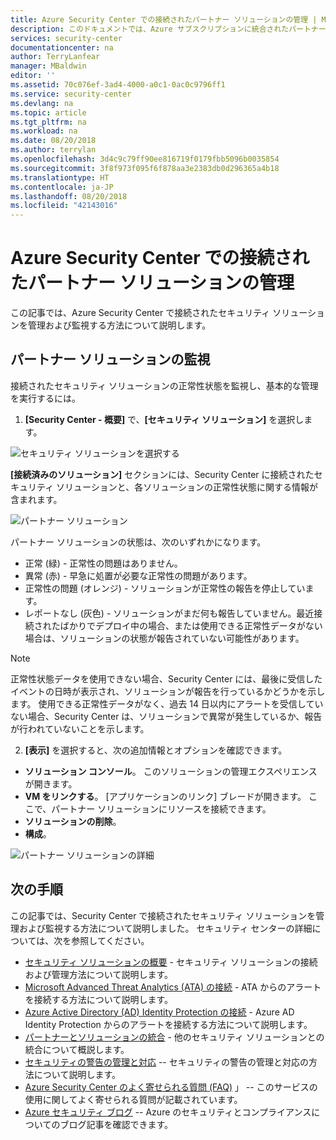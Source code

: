 ```yaml
---
title: Azure Security Center での接続されたパートナー ソリューションの管理 | Microsoft Docs
description: このドキュメントでは、Azure サブスクリプションに統合されたパートナー ソリューションの正常性状態を、Azure セキュリティ センターでひと目で監視する方法について説明します。
services: security-center
documentationcenter: na
author: TerryLanfear
manager: MBaldwin
editor: ''
ms.assetid: 70c076ef-3ad4-4000-a0c1-0ac0c9796ff1
ms.service: security-center
ms.devlang: na
ms.topic: article
ms.tgt_pltfrm: na
ms.workload: na
ms.date: 08/20/2018
ms.author: terrylan
ms.openlocfilehash: 3d4c9c79ff90ee816719f0179fbb5096b0035854
ms.sourcegitcommit: 3f8f973f095f6f878aa3e2383db0d296365a4b18
ms.translationtype: HT
ms.contentlocale: ja-JP
ms.lasthandoff: 08/20/2018
ms.locfileid: "42143016"
---
```

# <a name="managing-connected-partner-solutions-with-azure-security-center"></a>Azure Security Center での接続されたパートナー ソリューションの管理
この記事では、Azure Security Center で接続されたセキュリティ ソリューションを管理および監視する方法について説明します。

## <a name="monitoring-partner-solutions"></a>パートナー ソリューションの監視
接続されたセキュリティ ソリューションの正常性状態を監視し、基本的な管理を実行するには。

1. **[Security Center - 概要]** で、**[セキュリティ ソリューション]** を選択します。

  ![セキュリティ ソリューションを選択する][1]

  **[接続済みのソリューション]** セクションには、Security Center に接続されたセキュリティ ソリューションと、各ソリューションの正常性状態に関する情報が含まれます。

  ![パートナー ソリューション][2]

   パートナー ソリューションの状態は、次のいずれかになります。

   * 正常 (緑) - 正常性の問題はありません。
   * 異常 (赤) - 早急に処置が必要な正常性の問題があります。
   * 正常性の問題 (オレンジ) - ソリューションが正常性の報告を停止しています。
   * レポートなし (灰色) - ソリューションがまだ何も報告していません。最近接続されたばかりでデプロイ中の場合、または使用できる正常性データがない場合は、ソリューションの状態が報告されていない可能性があります。

   > [!NOTE]
   > 正常性状態データを使用できない場合、Security Center には、最後に受信したイベントの日時が表示され、ソリューションが報告を行っているかどうかを示します。 使用できる正常性データがなく、過去 14 日以内にアラートを受信していない場合、Security Center は、ソリューションで異常が発生しているか、報告が行われていないことを示します。
   >
   >

2. **[表示]** を選択すると、次の追加情報とオプションを確認できます。

  - **ソリューション コンソール**。 このソリューションの管理エクスペリエンスが開きます。
  - **VM をリンクする**。 [アプリケーションのリンク] ブレードが開きます。 ここで、パートナー ソリューションにリソースを接続できます。
  - **ソリューションの削除**。
  - **構成**。

   ![パートナー ソリューションの詳細][3]

## <a name="next-steps"></a>次の手順
この記事では、Security Center で接続されたセキュリティ ソリューションを管理および監視する方法について説明しました。 セキュリティ センターの詳細については、次を参照してください。

* [セキュリティ ソリューションの概要](security-center-partner-integration.md) - セキュリティ ソリューションの接続および管理方法について説明します。
* [Microsoft Advanced Threat Analytics (ATA) の接続](security-center-ata-integration.md) - ATA からのアラートを接続する方法について説明します。
* [Azure Active Directory (AD) Identity Protection の接続](security-center-aadip-integration.md) - Azure AD Identity Protection からのアラートを接続する方法について説明します。
* [パートナーとソリューションの統合](security-center-partner-integration.md) - 他のセキュリティ ソリューションとの統合について概説します。
* [セキュリティの警告の管理と対応](security-center-managing-and-responding-alerts.md) -- セキュリティの警告の管理と対応の方法について説明します。
* [Azure Security Center のよく寄せられる質問 (FAQ)](security-center-faq.md) 」 -- このサービスの使用に関してよく寄せられる質問が記載されています。
* [Azure セキュリティ ブログ](http://blogs.msdn.com/b/azuresecurity/) -- Azure のセキュリティとコンプライアンスについてのブログ記事を確認できます。

<!--Image references-->
[1]: ./media/security-center-partner-solutions/partner-solutions-tile.png
[2]: ./media/security-center-partner-solutions/partner-solutions.png
[3]: ./media/security-center-partner-solutions/partner-solutions-detail.png
